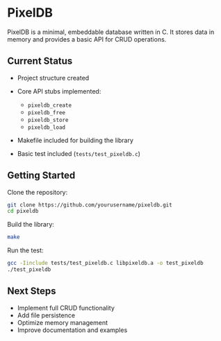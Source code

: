 # PixelDB

PixelDB is a minimal, embeddable database written in C. It stores data in memory
and provides a basic API for CRUD operations.

## Current Status

- Project structure created
- Core API stubs implemented:

  - `pixeldb_create`
  - `pixeldb_free`
  - `pixeldb_store`
  - `pixeldb_load`

- Makefile included for building the library
- Basic test included (`tests/test_pixeldb.c`)

## Getting Started

Clone the repository:

```bash
git clone https://github.com/yourusername/pixeldb.git
cd pixeldb
```

Build the library:

```bash
make
```

Run the test:

```bash
gcc -Iinclude tests/test_pixeldb.c libpixeldb.a -o test_pixeldb
./test_pixeldb
```

## Next Steps

- Implement full CRUD functionality
- Add file persistence
- Optimize memory management
- Improve documentation and examples
